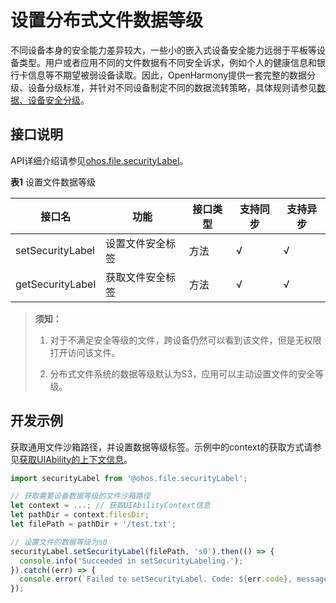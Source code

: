 # 设置分布式文件数据等级

不同设备本身的安全能力差异较大，一些小的嵌入式设备安全能力远弱于平板等设备类型。用户或者应用不同的文件数据有不同安全诉求，例如个人的健康信息和银行卡信息等不期望被弱设备读取。因此，OpenHarmony提供一套完整的数据分级、设备分级标准，并针对不同设备制定不同的数据流转策略，具体规则请参见[数据、设备安全分级](../database/access-control-by-device-and-data-level.md)。


## 接口说明

API详细介绍请参见[ohos.file.securityLabel](../reference/apis/js-apis-file-securityLabel.md)。

**表1** 设置文件数据等级

| 接口名 | 功能 | 接口类型 | 支持同步 | 支持异步 | 
| -------- | -------- | -------- | -------- | -------- |
| setSecurityLabel | 设置文件安全标签 | 方法 | √ | √ | 
| getSecurityLabel | 获取文件安全标签 | 方法 | √ | √ | 

> **须知：**
> 1. 对于不满足安全等级的文件，跨设备仍然可以看到该文件，但是无权限打开访问该文件。
> 
> 2. 分布式文件系统的数据等级默认为S3，应用可以主动设置文件的安全等级。

## 开发示例

获取通用文件沙箱路径，并设置数据等级标签。示例中的context的获取方式请参见[获取UIAbility的上下文信息](../application-models/uiability-usage.md#获取uiability的上下文信息)。

  
```ts
import securityLabel from '@ohos.file.securityLabel';

// 获取需要设备数据等级的文件沙箱路径
let context = ...; // 获取UIAbilityContext信息
let pathDir = context.filesDir;
let filePath = pathDir + '/test.txt';

// 设置文件的数据等级为s0
securityLabel.setSecurityLabel(filePath, 's0').then(() => {
  console.info('Succeeded in setSecurityLabeling.');
}).catch((err) => {
  console.error(`Failed to setSecurityLabel. Code: ${err.code}, message: ${err.message}`);
});
```
